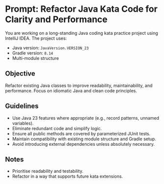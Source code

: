 # Prompt: Refactor Java Kata Code for Clarity and Performance

You are working on a long-standing Java coding kata practice project using IntelliJ IDEA. The project uses:

- Java version: `JavaVersion.VERSION_23`
- Gradle version: `8.14`
- Multi-module structure

## Objective

Refactor existing Java classes to improve readability, maintainability, and performance. Focus on idiomatic Java and clean code principles.

## Guidelines

- Use Java 23 features where appropriate (e.g., record patterns, unnamed variables).
- Eliminate redundant code and simplify logic.
- Ensure all public methods are covered by parameterized JUnit tests.
- Maintain compatibility with existing module structure and Gradle setup.
- Avoid introducing external dependencies unless absolutely necessary.

## Notes

- Prioritise readability and testability.
- Refactor in a way that supports future kata extensions.
